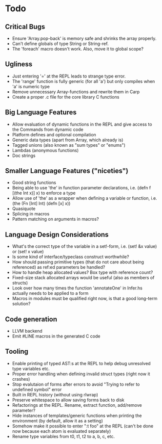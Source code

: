 # Todo

## Critical Bugs
* Ensure 'Array.pop-back' is memory safe and shrinks the array properly.
* Can't define globals of type String or String-ref.
* The 'foreach' macro doesn't work. Also, move it to global scope?

## Ugliness
* Just entering '=' at the REPL leads to strange type error.
* The 'range' function is fully generic (for all 'a') but only compiles when 'a' is numeric type
* Remove unnecessary Array-functions and rewrite them in Carp
* Create a proper .c file for the core library C functions

## Big Language Features
* Allow evaluation of dynamic functions in the REPL and give access to the Commands from dynamic code
* Platform defines and optional compilation
* Generic data types (apart from Array, which already is)
* Tagged unions (also known as "sum types" or "enums")
* Lambdas (anonymous functions)
* Doc strings

## Smaller Language Features ("niceties")
* Good string functions
* Being able to use 'the' in function parameter declarations, i.e. (defn f [(the Int x)] x) to enforce a type
* Allow use of 'the' as a wrapper when defining a variable or function, i.e. (the (Fn [Int] Int) (defn [x] x))
* Quasiquote
* Splicing in macros
* Pattern matching on arguments in macros?

## Language Design Considerations
* What's the correct type of the variable in a set!-form, i.e. (set! &x value) or (set! x value)
* Is some kind of interface/typeclass construct worthwhile?
* How should passing primitive types (that do not care about being referenced) as ref:ed parameters be handled?
* How to handle heap allocated values? Box type with reference count?
* Fixed-size stack allocated arrays would be useful (also as members of structs)
* Look over how many times the function 'annotateOne' in Infer.hs actually needs to be applied to a form
* Macros in modules must be qualified right now, is that a good long-term solution?

## Code generation
* LLVM backend
* Emit #LINE macros in the generated C code

## Tooling
* Enable printing of typed AST:s at the REPL to help debug unresolved type variables etc.
* Proper error handling when defining invalid struct types (right now it crashes)
* Stop evalutaion of forms after errors to avoid "Trying to refer to undefined symbol" error
* Built in REPL history (without using rlwrap)
* Preserve whitespace to allow saving forms back to disk
* Refactorings at the REPL. Rename, extract function, add/remove parameter?
* Hide instances of templates/generic functions when printing the environment (by default, allow it as a setting)
* Somehow make it possible to enter ":t foo" at the REPL (can't be done now because each atom is evaluated separately)
* Rename type variables from t0, t1, t2 to a, b, c, etc.
